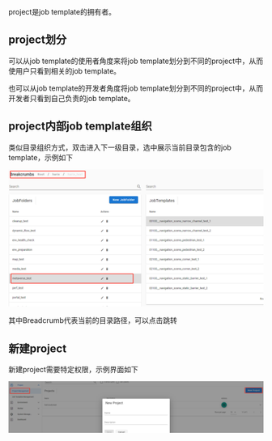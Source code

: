 
project是job template的拥有者。

## project划分

可以从job template的使用者角度来将job template划分到不同的project中，从而使用户只看到相关的job template。

也可以从job template的开发者角度将job template划分到不同的project中，从而开发者只看到自己负责的job template。

## project内部job template组织

类似目录组织方式，双击进入下一级目录，选中展示当前目录包含的job template，示例如下

![select job template](../files/select-job-template.png)

其中Breadcrumb代表当前的目录路径，可以点击跳转

## 新建project

新建project需要特定权限，示例界面如下

![create new project](../files/create-new-project.png)
